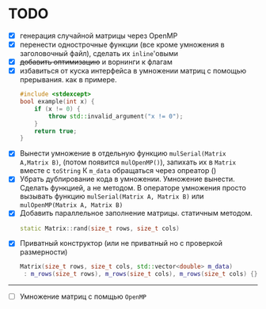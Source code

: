 # TODO
- [x] генерация случайной матрицы через OpenMP
- [x] перенести однострочные функции (все кроме умножения в заголовочный файл), сделать их `inline`'овыми
- [x] ~~добавить оптимизацию~~ и ворнинги к флагам
- [x] избавиться от куска интерфейса в умножении матриц с помощью прерывания. как в примере.
	```cpp
	#include <stdexcept> 
	bool example(int x) {
		if (x != 0) {
			throw std::invalid_argument("x != 0");
		}
		return true;
	}
	```
- [x] Вынести умножение в отдельную функцию `mulSerial(Matrix A,Matrix B)`, (потом появится `mulOpenMP()`), запихать их в `Matrix` вместе с `toString` К `m_data` обращаться через опреатор ()
- [x] Убрать дублирование кода в умножении. Умножение вынести. Сделать функцией, а не методом. В операторе умножения просто вызывать функцию `mulSerial(Matrix A, Matrix B)` или `mulOpenMP(Matrix A, Matrix B)`
- [x] Добавить параллельное заполнение матрицы. статичным методом.
	```cpp
	static Matrix::rand(size_t rows, size_t cols)
	```
- [x] Приватный конструктор (или не приватный но с проверкой размерности)
	```cpp
	Matrix(size_t rows, size_t cols, std::vector<double> m_data)
	 : m_rows(size_t rows), m_rows(size_t cols), m_rows(size_t cols) {} 
	```
 --------------------------------------------------------------------------
- [ ] Умножение матриц с помщью `OpenMP`
